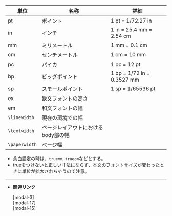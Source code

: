 <!--14-->
<!--長さの単位-->


| 単位 | 名称 | 詳細 |
| --- | --- | --- |
| pt | ポイント | 1 pt = 1/72.27 in |
| in | インチ | 1 in = 25.4 mm = 2.54 cm |
| mm | ミリメートル | 1 mm = 0.1 cm |
| cm | センチメートル | 1 cm = 10 mm |
| pc | パイカ | 1 pc = 12 pt |
| bp | ビッグポイント | 1 bp = 1/72 in = 0.3527 mm |
| sp | スモールポイント | 1 sp = 1/65536 pt |
| ex | 欧文フォントの高さ |  |
| em | 和文フォントの幅 |  |
| `\linewidth` | 現在の環境での幅 |  |
| `\textwidth` | ページレイアウトにおけるbody部の幅 |  |
| `\paperwidth` | ページ幅 |  |
- 余白設定の時は、`truemm`, `truecm`などとする。
- trueをつけないと正しい寸法にならず、本文のフォントサイズが変わったときに単位が拡大されちゃうので注意。

---

- **関連リンク**
    
    <div class="related-link-wrapper">
      [modal-3]<!--余白設定(geometryパッケージ)--><br>
      [modal-17]<!--行送り、行間の調整--><br>
      [modal-15]<!--ページレイアウト-->
    </div>